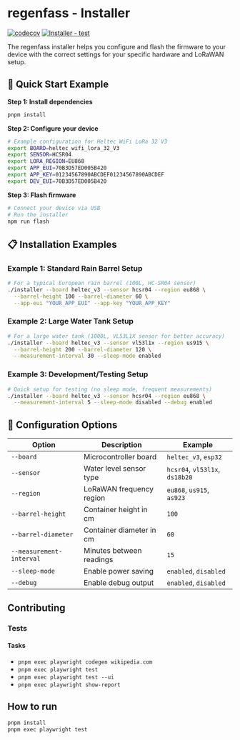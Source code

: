 # regenfass - Installer

[![codecov](https://codecov.io/gh/ttnleipzig/regenfass/graph/badge.svg?token=Q0DB4PG8UB)](https://codecov.io/gh/ttnleipzig/regenfass)
[![Installer - test](https://github.com/ttnleipzig/regenfass/actions/workflows/installer-test.yml/badge.svg)](https://github.com/ttnleipzig/regenfass/actions/workflows/installer-test.yml)

The regenfass installer helps you configure and flash the firmware to your device with the correct settings for your specific hardware and LoRaWAN setup.

## 🚀 Quick Start Example

**Step 1: Install dependencies**
```bash
pnpm install
```

**Step 2: Configure your device**
```bash
# Example configuration for Heltec WiFi LoRa 32 V3
export BOARD=heltec_wifi_lora_32_V3
export SENSOR=HCSR04
export LORA_REGION=EU868
export APP_EUI=70B3D57ED005B420
export APP_KEY=01234567890ABCDEF01234567890ABCDEF
export DEV_EUI=70B3D57ED005B420
```

**Step 3: Flash firmware**
```bash
# Connect your device via USB
# Run the installer
npm run flash
```

## 📋 Installation Examples

### Example 1: Standard Rain Barrel Setup
```bash
# For a typical European rain barrel (100L, HC-SR04 sensor)
./installer --board heltec_v3 --sensor hcsr04 --region eu868 \
  --barrel-height 100 --barrel-diameter 60 \
  --app-eui "YOUR_APP_EUI" --app-key "YOUR_APP_KEY"
```

### Example 2: Large Water Tank Setup  
```bash
# For a large water tank (1000L, VL53L1X sensor for better accuracy)
./installer --board heltec_v3 --sensor vl53l1x --region us915 \
  --barrel-height 200 --barrel-diameter 120 \
  --measurement-interval 30 --sleep-mode enabled
```

### Example 3: Development/Testing Setup
```bash
# Quick setup for testing (no sleep mode, frequent measurements)
./installer --board heltec_v3 --sensor hcsr04 --region eu868 \
  --measurement-interval 5 --sleep-mode disabled --debug enabled
```

## 🔧 Configuration Options

| Option | Description | Example |
|--------|-------------|---------|
| `--board` | Microcontroller board | `heltec_v3`, `esp32` |
| `--sensor` | Water level sensor type | `hcsr04`, `vl53l1x`, `ds18b20` |
| `--region` | LoRaWAN frequency region | `eu868`, `us915`, `as923` |
| `--barrel-height` | Container height in cm | `100` |
| `--barrel-diameter` | Container diameter in cm | `60` |
| `--measurement-interval` | Minutes between readings | `15` |
| `--sleep-mode` | Enable power saving | `enabled`, `disabled` |
| `--debug` | Enable debug output | `enabled`, `disabled` |

## Contributing

### Tests

#### Tasks

* `pnpm exec playwright codegen wikipedia.com`
* `pnpm exec playwright test`
* `pnpm exec playwright test --ui`
* `pnpm exec playwright show-report`

## How to run

```bash
pnpm install
pnpm exec playwright test
```
